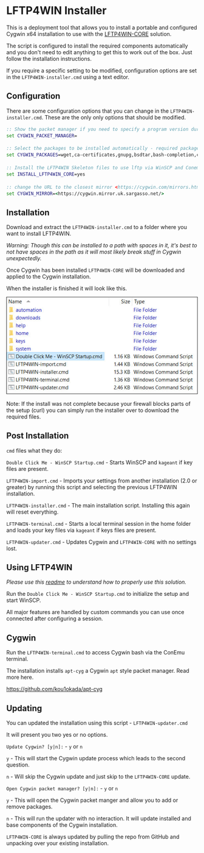 # LFTP4WIN Installer

This is a deployment tool that allows you to install a portable and configured Cygwin x64 installation to use with the [LFTP4WIN-CORE](https://github.com/userdocs/LFTP4WIN-CORE) solution.

The script is configured to install the required components automatically and you don't need to edit anything to get this to work out of the box. Just follow the installation instructions.

If you require a specific setting to be modified, configuration options are set in the `LFTP4WIN-installer.cmd` using a text editor.

## Configuration

There are some configuration options that you can change in the `LFTP4WIN-installer.cmd`. These are the only only options that should be modified.

```bat
:: Show the packet manager if you need to specify a program version during installation instead of using the current release (default), like openssh 7.9 instead of 8.0 for Lftp.
set CYGWIN_PACKET_MANAGER=

:: Select the packages to be installed automatically - required packages for LFTP4WIN:bsdtar,bash-completion,curl,lftp,ssh-pageant,openssh
set CYGWIN_PACKAGES=wget,ca-certificates,gnupg,bsdtar,bash-completion,curl,lftp,ssh-pageant,openssh,openssl,sshpass,procps-ng

:: Install the LFTP4WIN Skeleton files to use lftp via WinSCP and Conemu. Installs Conemu, kitty, WinSCP, notepad++ and makes a few minor modifications to the default cygin installation.
set INSTALL_LFTP4WIN_CORE=yes

:: change the URL to the closest mirror <https://cygwin.com/mirrors.html>
set CYGWIN_MIRROR=<https://cygwin.mirror.uk.sargasso.net/>
```

## Installation

Download and extract the `LFTP4WIN-installer.cmd` to a folder where you want to install LFTP4WIN.

_Warning: Though this can be installed to a path with spaces in it, it's best to not have spaces in the path as it will most likely break stuff in Cygwin unexpectedly._

Once Cygwin has been installed `LFTP4WIN-CORE` will be downloaded and applied to the Cygwin installation.

When the installer is finished it will look like this.

![packages](https://github.com/userdocs/LFTP4WIN-CORE/raw/master/docs/assets/img-docs/install-complete.jpg)

Note: If the install was not complete because your firewall blocks parts of the setup (curl) you can simply run the installer over to download the required files.

## Post Installation

`cmd` files what they do:

`Double Click Me - WinSCP Startup.cmd` - Starts WinSCP and `kageant` if key files are present.

`LFTP4WIN-import.cmd` - Imports your settings from another installation (2.0 or greater) by running this script and selecting the previous LFTP4WIN installation.

`LFTP4WIN-installer.cmd` - The main installation script. Installing this again will reset everything.

`LFTP4WIN-terminal.cmd` - Starts a local terminal session in the home folder and loads your key files via  `kageant` if keys files are present.

`LFTP4WIN-updater.cmd` - Updates Cygwin and `LFTP4WIN-CORE` with no settings lost.

## Using LFTP4WIN

_Please use this [readme](https://github.com/userdocs/LFTP4WIN-CORE/blob/master/README.md) to understand how to properly use this solution._

Run the `Double Click Me - WinSCP Startup.cmd` to initialize the setup and start WinSCP.

All major features are handled by custom commands you can use once connected after configuring a session.

## Cygwin

Run the `LFTP4WIN-terminal.cmd` to access Cygwin bash via the ConEmu terminal.

The installation installs `apt-cyg` a Cygwin `apt` style packet manager. Read more here.

<https://github.com/kou1okada/apt-cyg>

## Updating

You can updated the installation using this script - `LFTP4WIN-updater.cmd`

It will present you two yes or no options.

`Update Cygwin? [y|n]:` - `y` or `n`

`y` - This will start the Cygwin update process which leads to the second question.

`n` - Will skip the Cygwin update and just skip to the `LFTP4WIN-CORE` update.

`Open Cygwin packet manager? [y|n]:` - `y` or `n`

`y` - This will open the Cygwin packet manger and allow you to add or remove packages.

`n` - This will run the updater with no interaction. It will update installed and base components of the Cygwin installation.

`LFTP4WIN-CORE` is always updated by pulling the repo from GitHub and unpacking over your existing installation.
